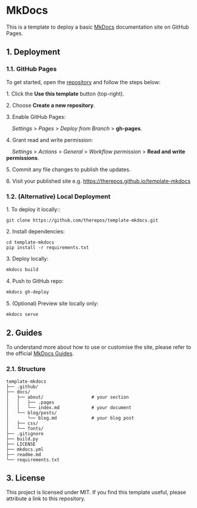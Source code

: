 # MkDocs
This is a template to deploy a basic [MkDocs](https://www.mkdocs.org/) documentation site on GitHub Pages.  

## 1. Deployment

### 1.1. GitHub Pages
To get started, open the [repository](https://github.com/therepos/template-mkdocs) and follow the steps below:

1\. Click the **Use this template** button (top-right).  

2\. Choose **Create a new repository**.  

3\. Enable GitHub Pages:  

&nbsp;&nbsp;&nbsp; _Settings_ > _Pages_ > _Deploy from Branch_ > **gh-pages**.  

4\. Grant read and write permission:  

&nbsp;&nbsp;&nbsp; _Settings_ > _Actions_ > _General_ > _Workflow permission_ > **Read and write permissions**.

5\. Commit any file changes to publish the updates.  

6\. Visit your published site e.g. https://therepos.github.io/template-mkdocs  

### 1.2. (Alternative) Local Deployment
1\. To deploy it locally::  
```
git clone https://github.com/therepos/template-mkdocs.git
```

2\. Install dependencies:
```
cd template-mkdocs
pip install -r requirements.txt

```

3\. Deploy locally:
```bash
mkdocs build
```

4\. Push to GitHub repo:
```bash
mkdocs gh-deploy
```

5\. (Optional) Preview site locally only:
```bash
mkdocs serve
```

## 2. Guides

To understand more about how to use or customise the site, please refer to the official [MkDocs Guides](https://www.mkdocs.org/). 

### 2.1. Structure

```
template-mkdocs
├── .github/
├── docs/
│   ├── about/                  # your section
│   │   ├── .pages
│   │   └── index.md            # your document
│   └── blog/posts/
│       └── blog.md             # your blog post 
│   ├── css/
│   └── fonts/
├── .gitignore
├── build.py
├── LICENSE
├── mkdocs.yml
├── readme.md
└── requirements.txt
```

## 3. License
This project is licensed under MIT. If you find this template useful, please attribute a link to this repository.